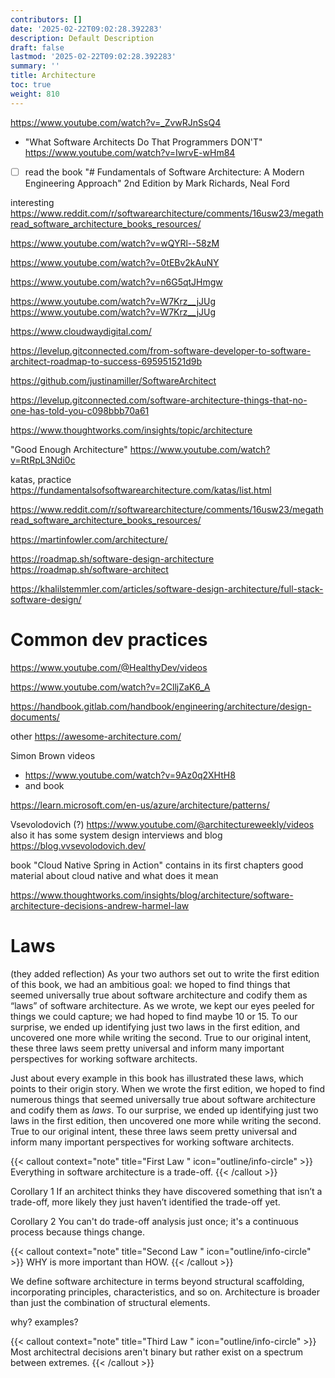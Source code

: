 ```yaml
---
contributors: []
date: '2025-02-22T09:02:28.392283'
description: Default Description
draft: false
lastmod: '2025-02-22T09:02:28.392283'
summary: ''
title: Architecture
toc: true
weight: 810
---
```



<https://www.youtube.com/watch?v=_ZvwRJnSsQ4>

- "What Software Architects Do That Programmers DON'T" <https://www.youtube.com/watch?v=IwrvE-wHm84>

- [ ] read the book "# Fundamentals of Software Architecture: A Modern Engineering Approach" 2nd Edition by Mark Richards, Neal Ford

interesting
<https://www.reddit.com/r/softwarearchitecture/comments/16usw23/megathread_software_architecture_books_resources/>

<https://www.youtube.com/watch?v=wQYRl--58zM>

<https://www.youtube.com/watch?v=0tEBv2kAuNY>

<https://www.youtube.com/watch?v=n6G5qtJHmgw>

<https://www.youtube.com/watch?v=W7Krz__jJUg>
<https://www.youtube.com/watch?v=W7Krz__jJUg>

<https://www.cloudwaydigital.com/>

<https://levelup.gitconnected.com/from-software-developer-to-software-architect-roadmap-to-success-695951521d9b>

<https://github.com/justinamiller/SoftwareArchitect>

<https://levelup.gitconnected.com/software-architecture-things-that-no-one-has-told-you-c098bbb70a61>

<https://www.thoughtworks.com/insights/topic/architecture>

"Good Enough Architecture"
<https://www.youtube.com/watch?v=RtRpL3Ndi0c>

katas, practice
<https://fundamentalsofsoftwarearchitecture.com/katas/list.html>

<https://www.reddit.com/r/softwarearchitecture/comments/16usw23/megathread_software_architecture_books_resources/>

<https://martinfowler.com/architecture/>

<https://roadmap.sh/software-design-architecture>
<https://roadmap.sh/software-architect>

<https://khalilstemmler.com/articles/software-design-architecture/full-stack-software-design/>

# Common dev practices

<https://www.youtube.com/@HealthyDev/videos>

<https://www.youtube.com/watch?v=2ClljZaK6_A>

<https://handbook.gitlab.com/handbook/engineering/architecture/design-documents/>

other
<https://awesome-architecture.com/>

Simon Brown videos

- <https://www.youtube.com/watch?v=9Az0q2XHtH8>
- and book

<https://learn.microsoft.com/en-us/azure/architecture/patterns/>

Vsevolodovich (?)
<https://www.youtube.com/@architectureweekly/videos>
also it has some system design interviews
and blog <https://blog.vvsevolodovich.dev/>

book "Cloud Native Spring in Action" contains in its first chapters good material about cloud native and what does it mean

<https://www.thoughtworks.com/insights/blog/architecture/software-architecture-decisions-andrew-harmel-law>

# Laws

(they added reflection)
As your two authors set out to write the first edition of this book, we had an ambitious goal: we hoped to find things that seemed universally true about software architecture and codify them as “laws” of software architecture. As we wrote, we kept our eyes peeled for things we could capture; we had hoped to find maybe 10 or 15. To our surprise, we ended up identifying just two laws in the first edition, and uncovered one more while writing the second. True to our original intent, these three laws seem pretty universal and inform many important perspectives for working software architects.

Just about every example in this book has illustrated these laws, which points to their origin story. When we wrote the first edition, we hoped to find numerous things that seemed universally true about software architecture and codify them as _laws_. To our surprise, we ended up identifying just two laws in the first edition, then uncovered one more while writing the second. True to our original intent, these three laws seem pretty universal and inform many important perspectives for working software architects.

{{< callout context="note" title="First Law " icon="outline/info-circle" >}}
Everything in software architecture is a trade-off.
{{< /callout >}}

Corollary 1
If an architect thinks they have discovered something that isn’t a trade-off, more likely they just haven’t identified the trade-off yet.

Corollary 2
You can't do trade-off analysis just once; it's a continuous process because things change.

{{< callout context="note" title="Second Law " icon="outline/info-circle" >}}
WHY is more important than HOW.
{{< /callout >}}

We define software architecture in terms beyond structural scaffolding, incorporating principles, characteristics, and so on. Architecture is broader than just the combination of structural elements.

why? examples?

{{< callout context="note" title="Third Law " icon="outline/info-circle" >}}
Most architectral decisions aren't binary but rather exist on a spectrum between extremes.
{{< /callout >}}
